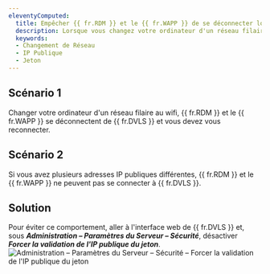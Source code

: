 ```yaml
---
eleventyComputed:
  title: Empêcher {{ fr.RDM }} et le {{ fr.WAPP }} de se déconnecter lors du changement de réseau
  description: Lorsque vous changez votre ordinateur d'un réseau filaire au wifi, {{ fr.RDM }} et le {{ fr.WAPP }} se déconnectent de {{ fr.DVLS }} et vous devez vous reconnecter.
  keywords:
  - Changement de Réseau
  - IP Publique
  - Jeton
---
```

## Scénario 1

Changer votre ordinateur d'un réseau filaire au wifi, {{ fr.RDM }} et le {{ fr.WAPP }} se déconnectent de {{ fr.DVLS }} et vous devez vous reconnecter.

## Scénario 2

Si vous avez plusieurs adresses IP publiques différentes, {{ fr.RDM }} et le {{ fr.WAPP }} ne peuvent pas se connecter à {{ fr.DVLS }}.

## Solution

Pour éviter ce comportement, aller à l'interface web de {{ fr.DVLS }} et, sous ***Administration – Paramètres du Serveur – Sécurité***, désactiver ***Forcer la validation de l'IP publique du jeton***.
![Administration – Paramètres du Serveur – Sécurité – Forcer la validation de l'IP publique du jeton](https://cdnweb.devolutions.net/docs/docs_en_kb_KB2290.png)
